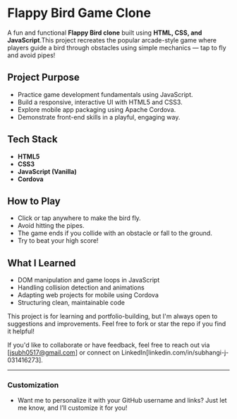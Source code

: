 # Flappy Bird Game Clone
A fun and functional **Flappy Bird clone** built using **HTML, CSS, and JavaScript**.This project recreates the popular arcade-style game where players guide a bird through obstacles using simple mechanics — tap to fly and avoid pipes!

## Project Purpose
- Practice game development fundamentals using JavaScript.
- Build a responsive, interactive UI with HTML5 and CSS3.
- Explore mobile app packaging using Apache Cordova.
- Demonstrate front-end skills in a playful, engaging way.

## Tech Stack  
- **HTML5**
- **CSS3**
- **JavaScript (Vanilla)**
- **Cordova**

## How to Play  
- Click or tap anywhere to make the bird fly.
- Avoid hitting the pipes.
- The game ends if you collide with an obstacle or fall to the ground.
- Try to beat your high score!

## What I Learned

- DOM manipulation and game loops in JavaScript
- Handling collision detection and animations
- Adapting web projects for mobile using Cordova
- Structuring clean, maintainable code

This project is for learning and portfolio-building, but I'm always open to suggestions and improvements. Feel free to fork or star the repo if you find it helpful!  

If you'd like to collaborate or have feedback, feel free to reach out via [jsubh0517@gmail.com] or connect on LinkedIn[linkedin.com/in/subhangi-j-031416273].


---

### Customization

- Want me to personalize it with your GitHub username and links?
Just let me know, and I’ll customize it for you!

